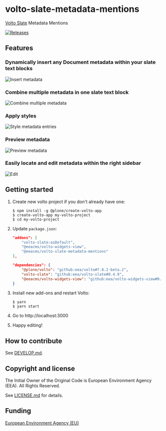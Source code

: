 # volto-slate-metadata-mentions

[Volto Slate](https://github.com/eea/volto-slate/tree/develop) Metadata Mentions

[![Releases](https://img.shields.io/github/v/release/eea/volto-slate-metadata-mentions)](https://github.com/eea/volto-slate-metadata-mentions/releases)

## Features

### Dynamically insert any Document metadata within your slate text blocks

![Insert metadata](docs/description.gif)

### Combine multiple metadata in one slate text block

![Combine multiple metadata](docs/multiple.gif)

### Apply styles

![Style metadata entries](docs/style.gif)

### Preview metadata

![Preview metadata](docs/preview.gif)

### Easily locate and edit metadata within the right sidebar

![Edit](docs/edit.gif)

## Getting started

1. Create new volto project if you don't already have one:
    ```
    $ npm install -g @plone/create-volto-app
    $ create-volto-app my-volto-project
    $ cd my-volto-project
    ```

1. Update `package.json`:
    ``` JSON
    "addons": [
        "volto-slate:asDefault",
        "@eeacms/volto-widgets-view",
        "@eeacms/volto-slate-metadata-mentions"
    ],

    "dependencies": {
        "@plone/volto": "github:eea/volto#7.8.2-beta.2",
        "volto-slate": "github:eea/volto-slate#0.4.9",
        "@eeacms/volto-widgets-view": "github:eea/volto-widgets-view#0.2.4"
    }
    ```

1. Install new add-ons and restart Volto:
    ```
    $ yarn
    $ yarn start
    ```

1. Go to http://localhost:3000

1. Happy editing!

## How to contribute

See [DEVELOP.md](docs/DEVELOP.md).


## Copyright and license

The Initial Owner of the Original Code is European Environment Agency (EEA).
All Rights Reserved.

See [LICENSE.md](docs/LICENSE.md) for details.

## Funding

[European Environment Agency (EU)](http://eea.europa.eu)

